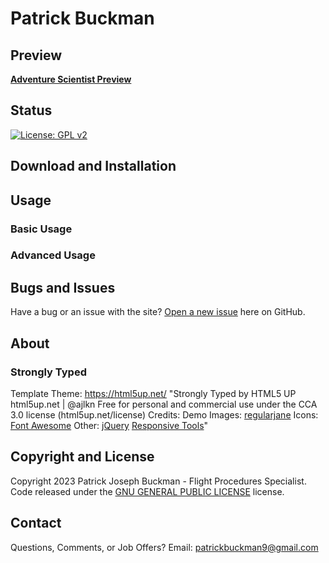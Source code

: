 # Patrick Buckman 


## Preview

**[Adventure Scientist Preview](https://colee222.github.io/NFS-Adv-Sci/)**

## Status

[![License: GPL v2](https://img.shields.io/badge/License-GPL_v2-blue.svg)](https://www.gnu.org/licenses/old-licenses/gpl-2.0.en.html)

## Download and Installation

## Usage

### Basic Usage

### Advanced Usage

## Bugs and Issues

Have a bug or an issue with the site? [Open a new issue](https://github.com/colee222/NFS-Adv-Sci/issues) here on GitHub.

## About

### Strongly Typed

Template Theme: https://html5up.net/
"Strongly Typed by HTML5 UP html5up.net | @ajlkn
Free for personal and commercial use under the CCA 3.0 license (html5up.net/license)
Credits:
	Demo Images:
		[regularjane](regularjane.deviantart.com)
	Icons:
		[Font Awesome](fontawesome.io)
	Other:
		[jQuery](jquery.com)
		[Responsive Tools](github.com/ajlkn/responsive-tools)"

## Copyright and License

Copyright 2023 Patrick Joseph Buckman - Flight Procedures Specialist. Code released under the [GNU GENERAL PUBLIC LICENSE](https://github.com/colee222/NFS-Adv-Sci/blob/main/LICENSE) license.

## Contact
Questions, Comments, or Job Offers? Email: [patrickbuckman9@gmail.com ](patrickbuckman9@gmail.com )
